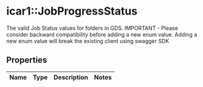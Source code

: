 # icar1::JobProgressStatus

The valid Job Status values for folders in GDS.  IMPORTANT - Please consider backward compatibility before adding a new enum value. Adding a new enum value will break the existing client using swagger SDK

## Properties
Name | Type | Description | Notes
------------ | ------------- | ------------- | -------------


